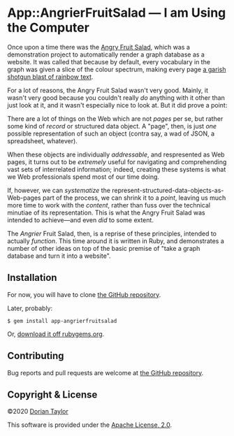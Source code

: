 # App::AngrierFruitSalad — I am Using the Computer

Once upon a time there was the [Angry Fruit
Salad](https://github.com/doriantaylor/p5-app-angryfruitsalad), which
was a demonstration project to automatically render a graph database
as a website. It was called that because by default, every vocabulary
in the graph was given a slice of the colour spectrum, making every
page [a garish shotgun blast of rainbow
text](http://www.catb.org/jargon/html/A/angry-fruit-salad.html).

For a lot of reasons, the Angry Fruit Salad wasn't very good. Mainly,
it wasn't very good because you couldn't really _do_ anything with it
other than just look at it, and it wasn't especially nice to look at.
But it did prove a point:

There are a lot of things on the Web which are not _pages_ per se, but
rather some kind of _record_ or structured data object. A "page",
then, is just _one_ possible representation of such an object (contra
say, a wad of JSON, a spreadsheet, whatever).

When these objects are individually _addressable_, and respresented as
Web pages, it turns out to be _extremely_ useful for navigating and
comprehending vast sets of interrelated information; indeed, creating
these systems is what we Web professionals spend most of our time doing.

If, however, we can _systematize_ the
represent-structured-data-objects-as-Web-pages part of the process, we
can shrink it to a _point_, leaving us much more time to work with the
_content_, rather than fuss over the technical minutiae of its
representation. This is what the Angry Fruit Salad was intended to
achieve—and even _did_ to some extent.

The _Angrier_ Fruit Salad, then, is a reprise of these principles,
intended to actually _function_. This time around it is written in
Ruby, and demonstrates a number of other ideas on top of the basic
premise of "take a graph database and turn it into a website".

## Installation

For now, you will have to clone [the GitHub
repository](https://github.com/doriantaylor/rb-app-angrierfruitsalad).

Later, probably:

    $ gem install app-angrierfruitsalad

Or, [download it off
rubygems.org](https://rubygems.org/gems/app-angrierfruitsalad).

## Contributing

Bug reports and pull requests are welcome at
[the GitHub repository](https://github.com/doriantaylor/rb-app-angrierfruitsalad/issues).

## Copyright & License

©2020 [Dorian Taylor](https://doriantaylor.com/)

This software is provided under
the [Apache License, 2.0](https://www.apache.org/licenses/LICENSE-2.0).
